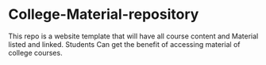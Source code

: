 # College-Material-repository

This repo is a website template that will have all course content and Material listed and linked.
Students Can get the benefit of accessing material of college courses.

